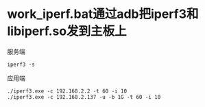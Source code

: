 # work_iperf.bat通过adb把iperf3和libiperf.so发到主板上
服务端

    iperf3 -s
应用端

    ./iperf3.exe -c 192.168.2.2 -t 60 -i 10
    ./iperf3.exe -c 192.168.2.137 -u -b 1G -t 60 -i 10 
